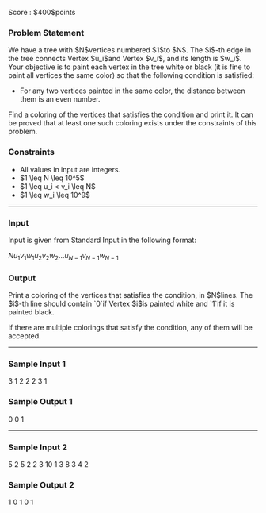 
<div>

<span>

<span>

<p>
Score : $400$points
</p>

<div>

<section>

### **Problem Statement**

<p>
We have a tree with $N$vertices numbered $1$to $N$.
The $i$-th edge in the tree connects Vertex $u_i$and Vertex $v_i$, and its length is $w_i$.
Your objective is to paint each vertex in the tree white or black (it is fine to paint all vertices the same color) so that the following condition is satisfied:
</p>

<ul>

<li>
For any two vertices painted in the same color, the distance between them is an even number.
</li>

</ul>

<p>
Find a coloring of the vertices that satisfies the condition and print it. It can be proved that at least one such coloring exists under the constraints of this problem.
</p>

</section>

</div>

<div>

<section>

### **Constraints**

<ul>

<li>
All values in input are integers.
</li>

<li>
$1 \leq N \leq 10^5$
</li>

<li>
$1 \leq u_i < v_i \leq N$
</li>

<li>
$1 \leq w_i \leq 10^9$
</li>

</ul>

</section>

</div>

---

<div>

<div>

<section>

### **Input**

<p>
Input is given from Standard Input in the following format:
</p>

<div>

$N$$u_1$$v_1$$w_1$$u_2$$v_2$$w_2$$.$$.$$.$$u_{N - 1}$$v_{N - 1}$$w_{N - 1}$
</div>

</section>

</div>

<div>

<section>

### **Output**

<p>
Print a coloring of the vertices that satisfies the condition, in $N$lines.
The $i$-th line should contain `0`if Vertex $i$is painted white and `1`if it is painted black.
</p>

<p>
If there are multiple colorings that satisfy the condition, any of them will be accepted.
</p>

</section>

</div>

</div>

---

<div>

<section>

### **Sample Input 1**

<div>

3
1 2 2
2 3 1

</div>

</section>

</div>

<div>

<section>

### **Sample Output 1**

<div>

0
0
1

</div>

</section>

</div>

---

<div>

<section>

### **Sample Input 2**

<div>

5
2 5 2
2 3 10
1 3 8
3 4 2

</div>

</section>

</div>

<div>

<section>

### **Sample Output 2**

<div>

1
0
1
0
1

</div>

</section>

</div>

</span>

</span>

</div>
